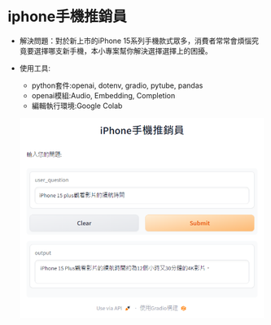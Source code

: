 # iphone手機推銷員
* 解決問題：對於新上市的iPhone 15系列手機款式眾多，消費者常常會煩惱究竟要選擇哪支新手機，本小專案幫你解決選擇選擇上的困擾。

* 使用工具:
  * python套件:openai, dotenv, gradio, pytube, pandas
  * openai模組:Audio, Embedding, Completion
  * 編輯執行環境:Google Colab

  ![image](iphone手機推銷員.png)
